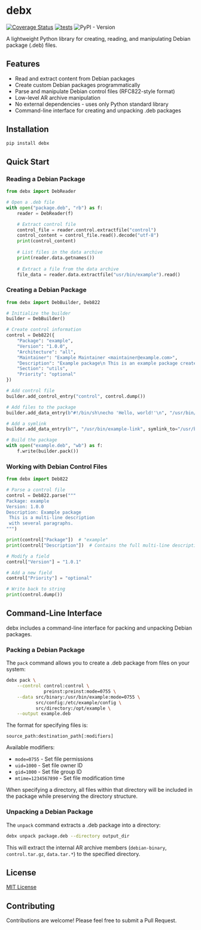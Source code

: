 # debx

[![Coverage Status](https://coveralls.io/repos/github/mosquito/debx/badge.svg?branch=master)](https://coveralls.io/github/mosquito/debx?branch=master) [![tests](https://github.com/mosquito/debx/actions/workflows/tests.yml/badge.svg)](https://github.com/mosquito/debx/actions/workflows/tests.yml) ![PyPI - Version](https://img.shields.io/pypi/v/debx)
 

A lightweight Python library for creating, reading, and manipulating Debian package (.deb) files.

## Features

- Read and extract content from Debian packages
- Create custom Debian packages programmatically
- Parse and manipulate Debian control files (RFC822-style format)
- Low-level AR archive manipulation
- No external dependencies - uses only Python standard library
- Command-line interface for creating and unpacking .deb packages

## Installation

```bash
pip install debx
```

## Quick Start

### Reading a Debian Package

```python
from debx import DebReader

# Open a .deb file
with open("package.deb", "rb") as f:
    reader = DebReader(f)

    # Extract control file
    control_file = reader.control.extractfile("control")
    control_content = control_file.read().decode("utf-8")
    print(control_content)
    
    # List files in the data archive
    print(reader.data.getnames())
    
    # Extract a file from the data archive
    file_data = reader.data.extractfile("usr/bin/example").read()
```

### Creating a Debian Package

```python
from debx import DebBuilder, Deb822

# Initialize the builder
builder = DebBuilder()

# Create control information
control = Deb822({
    "Package": "example",
    "Version": "1.0.0",
    "Architecture": "all",
    "Maintainer": "Example Maintainer <maintainer@example.com>",
    "Description": "Example package\n This is an example package created with debx.",
    "Section": "utils",
    "Priority": "optional"
})

# Add control file
builder.add_control_entry("control", control.dump())

# Add files to the package
builder.add_data_entry(b"#!/bin/sh\necho 'Hello, world!'\n", "/usr/bin/example", mode=0o755)

# Add a symlink
builder.add_data_entry(b"", "/usr/bin/example-link", symlink_to="/usr/bin/example")

# Build the package
with open("example.deb", "wb") as f:
    f.write(builder.pack())
```

### Working with Debian Control Files

```python
from debx import Deb822

# Parse a control file
control = Deb822.parse("""
Package: example
Version: 1.0.0
Description: Example package
 This is a multi-line description
 with several paragraphs.
""")

print(control["Package"])  # "example"
print(control["Description"])  # Contains the full multi-line description

# Modify a field
control["Version"] = "1.0.1"

# Add a new field
control["Priority"] = "optional"

# Write back to string
print(control.dump())
```

## Command-Line Interface

debx includes a command-line interface for packing and unpacking Debian packages.

### Packing a Debian Package

The `pack` command allows you to create a .deb package from files on your system:

```bash
debx pack \
    --control control:control \
              preinst:preinst:mode=0755 \
    --data src/binary:/usr/bin/example:mode=0755 \
           src/config:/etc/example/config \
           src/directory:/opt/example \
    --output example.deb
```

The format for specifying files is:
```
source_path:destination_path[:modifiers]
```

Available modifiers:
- `mode=0755` - Set file permissions
- `uid=1000` - Set file owner ID
- `gid=1000` - Set file group ID
- `mtime=1234567890` - Set file modification time

When specifying a directory, all files within that directory will be included in the package while preserving 
the directory structure.

### Unpacking a Debian Package

The `unpack` command extracts a .deb package into a directory:

```bash
debx unpack package.deb --directory output_dir
```

This will extract the internal AR archive members (`debian-binary`, `control.tar.gz`, `data.tar.*`) 
to the specified directory.

## License

[MIT License](COPYING)

## Contributing

Contributions are welcome! Please feel free to submit a Pull Request.